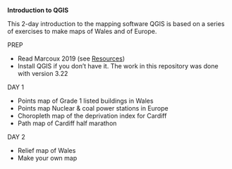**Introduction to QGIS**

This 2-day introduction to the mapping software QGIS is based on a series of exercises to make maps of Wales and of Europe.

PREP
- Read Marcoux 2019 (see [Resources](https://github.com/aodhanlutetiae/QGIS/blob/main/resources.md))
- Install QGIS if you don’t have it. The work in this repository was done with version 3.22

DAY 1
- Points map of Grade 1 listed buildings in Wales
- Points map Nuclear & coal power stations in Europe
- Choropleth map of the deprivation index for Cardiff
- Path map of Cardiff half marathon

DAY 2
- Relief map of Wales
- Make your own map
